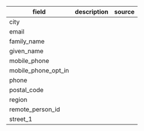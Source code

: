 |field|description|source|
|---|---|---|
|city|||
|email|||
|family_name|||
|given_name|||
|mobile_phone|||
|mobile_phone_opt_in|||
|phone|||
|postal_code|||
|region|||
|remote_person_id|||
|street_1|||